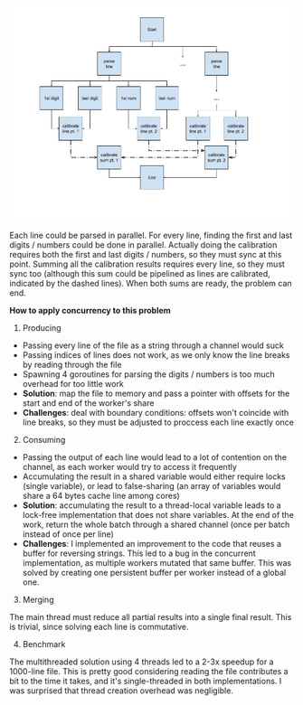 ![Data Flow Graph](https://github.com/LucasGdosR/advent_of_code_23/blob/main/01/01.jpg)

Each line could be parsed in parallel. For every line, finding the first and last digits / numbers could be done in parallel. Actually doing the calibration requires both the first and last digits / numbers, so they must sync at this point. Summing all the calibration results requires every line, so they must sync too (although this sum could be pipelined as lines are calibrated, indicated by the dashed lines). When both sums are ready, the problem can end.

**How to apply concurrency to this problem**

1. Producing
- Passing every line of the file as a string through a channel would suck
- Passing indices of lines does not work, as we only know the line breaks by reading through the file
- Spawning 4 goroutines for parsing the digits / numbers is too much overhead for too little work
- **Solution**: map the file to memory and pass a pointer with offsets for the start and end of the worker's share
- **Challenges**: deal with boundary conditions: offsets won't coincide with line breaks, so they must be adjusted to proccess each line exactly once

2. Consuming
- Passing the output of each line would lead to a lot of contention on the channel, as each worker would try to access it frequently
- Accumulating the result in a shared variable would either require locks (single variable), or lead to false-sharing (an array of variables would share a 64 bytes cache line among cores)
- **Solution**: accumulating the result to a thread-local variable leads to a lock-free implementation that does not share variables. At the end of the work, return the whole batch through a shared channel (once per batch instead of once per line)
- **Challenges**: I implemented an improvement to the code that reuses a buffer for reversing strings. This led to a bug in the concurrent implementation, as multiple workers mutated that same buffer. This was solved by creating one persistent buffer per worker instead of a global one.

3. Merging

The main thread must reduce all partial results into a single final result. This is trivial, since solving each line is commutative.

4. Benchmark

The multithreaded solution using 4 threads led to a 2-3x speedup for a 1000-line file. This is pretty good considering reading the file contributes a bit to the time it takes, and it's single-threaded in both implementations. I was surprised that thread creation overhead was negligible.
